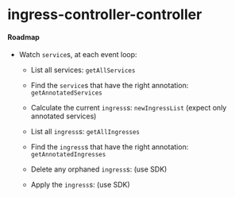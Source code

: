 # ingress-controller-controller

#### Roadmap
* Watch `service`s, at each event loop:
  * List all services: `getAllServices`
  * Find the `service`s that have the right annotation: `getAnnotatedServices`
  * Calculate the current `ingress`s: `newIngressList` (expect only annotated services)

  * List all `ingress`s: `getAllIngresses`
  * Find the `ingress`s that have the right annotation: `getAnnotatedIngresses`
  * Delete any orphaned `ingress`s: (use SDK)

  * Apply the `ingress`s: (use SDK)

